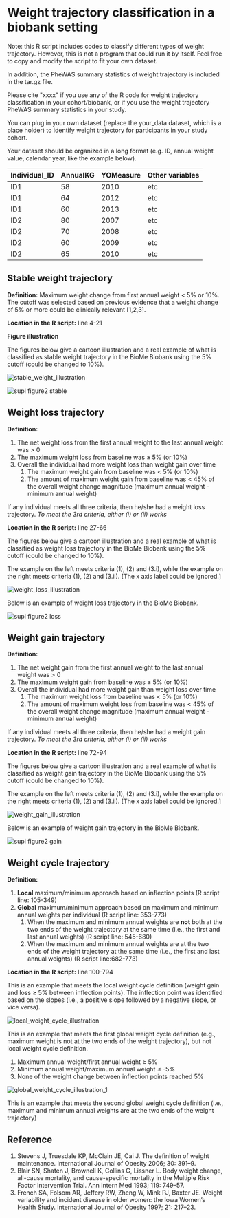 # Weight trajectory classification in a biobank setting

Note: this R script includes codes to classify different types of weight trajectory. 
However, this is not a program that could run it by itself.
Feel free to copy and modify the script to fit your own dataset.

In addition, the PheWAS summary statistics of weight trajectory is included in the tar.gz file.

Please cite "xxxx" if you use any of the R code for weight trajectory classification in your cohort/biobank, or if you use the weight trajectory PheWAS summary statistics in your study.

You can plug in your own dataset (replace the your_data dataset, which is a place holder) to identify weight trajectory for participants in your study cohort.

Your dataset should be organized in a long format (e.g. ID, annual weight value, calendar year, like the example below).

Individual_ID| AnnualKG| YOMeasure|Other variables
------------ | -------------| -------------| -------------
ID1| 58|2010| etc
ID1 | 64|2012| etc
ID1| 60|2013|etc
ID2| 80|2007|etc
ID2 | 70|2008|etc
ID2| 60| 2009|etc
ID2| 65| 2010|etc

## Stable weight trajectory 

**Definition:** Maximum weight change from first annual weight < 5% or 10%. The cutoff was selected based on previous evidence that a weight change of 5% or more could be clinically relevant [1,2,3].

**Location in the R script:** line 4-21 

**Figure illustration** 

The figures below give a cartoon illustration and a real example of what is classified as stable weight trajectory in the BioMe Biobank using the 5% cutoff (could be changed to 10%).

![stable_weight_illustration](https://user-images.githubusercontent.com/65192651/112688405-35bbe900-8e4f-11eb-9195-913714def58b.png)

![supl figure2 stable](https://user-images.githubusercontent.com/65192651/112895967-cf7fd200-90ab-11eb-9665-a0768d06e013.png)


## Weight loss trajectory 

**Definition:**
1. The net weight loss from the first annual weight to the last annual weight was > 0
1. The maximum weight loss from baseline was ≥ 5% (or 10%)
1. Overall the individual had more weight loss than weight gain over time 
   1. The maximum weight gain from baseline was < 5% (or 10%)
   1. The amount of maximum weight gain from baseline was < 45% of the overall weight change magnitude (maximum annual weight - minimum annual weight)
   
If any individual meets all three criteria, then he/she had a weight loss trajectory. *To meet the 3rd criteria, either (i) or (ii) works*

**Location in the R script:** line 27-66

The figures below give a cartoon illustration and a real example of what is classified as weight loss trajectory in the BioMe Biobank using the 5% cutoff (could be changed to 10%).

The example on the left meets criteria (1), (2) and (3.i), while the example on the right meets criteria (1), (2) and (3.ii). [The x axis label could be ignored.]

![weight_loss_illustration](https://user-images.githubusercontent.com/65192651/112894103-72831c80-90a9-11eb-951b-6e856cc886c1.png)

Below is an example of weight loss trajectory in the BioMe Biobank.

![supl figure2 loss](https://user-images.githubusercontent.com/65192651/112896671-ab70c080-90ac-11eb-8a73-eb74092f9573.png)

## Weight gain trajectory 

**Definition:**
1. The net weight gain from the first annual weight to the last annual weight was > 0
1. The maximum weight gain from baseline was ≥ 5% (or 10%)
1. Overall the individual had more weight gain than weight loss over time 
   1. The maximum weight loss from baseline was < 5% (or 10%)
   1. The amount of maximum weight loss from baseline was < 45% of the overall weight change magnitude (maximum annual weight - minimum annual weight)
   
If any individual meets all three criteria, then he/she had a weight gain trajectory. *To meet the 3rd criteria, either (i) or (ii) works*

**Location in the R script:** line 72-94 

The figures below give a cartoon illustration and a real example of what is classified as weight gain trajectory in the BioMe Biobank using the 5% cutoff (could be changed to 10%).

The example on the left meets criteria (1), (2) and (3.i), while the example on the right meets criteria (1), (2) and (3.ii). [The x axis label could be ignored.]

![weight_gain_illustration](https://user-images.githubusercontent.com/65192651/112894362-c68e0100-90a9-11eb-8688-365e627cfd26.png)

Below is an example of weight gain trajectory in the BioMe Biobank.

![supl figure2 gain](https://user-images.githubusercontent.com/65192651/112896723-baf00980-90ac-11eb-8733-3f980e92006b.png)

## Weight cycle trajectory 

**Definition:**
1. **Local** maximum/minimum approach based on inflection points (R script line: 105-349)
1. **Global** maximum/minimum approach based on maximum and minimum annual weights per individual (R script line: 353-773)
   1. When the maximum and minimum annual weights are **not** both at the two ends of the weight trajectory at the same time (i.e., the first and last annual weights) (R script line: 545-680)
   1. When the maximum and minimum annual weights are at the two ends of the weight trajectory at the same time (i.e., the first and last annual weights) (R script line:682-773)
   
**Location in the R script:** line 100-794

This is an example that meets the local weight cycle definition (weight gain and loss ≥ 5% between inflection points). 
The inflection point was identified based on the slopes (i.e., a positive slope followed by a negative slope, or vice versa).

![local_weight_cycle_illustration](https://user-images.githubusercontent.com/65192651/112898547-f5f33c80-90ae-11eb-9a47-44e06532142e.png)


This is an example that meets the first global weight cycle definition (e.g., maximum weight is not at the two ends of the weight trajectory), but not local weight cycle definition.
1. Maximum annual weight/first annual weight ≥ 5%
1. Minimum annual weight/maximum annual weight ≤ -5%
1. None of the weight change between inflection points reached 5%

![global_weight_cycle_illustration_1](https://user-images.githubusercontent.com/65192651/112898562-fc81b400-90ae-11eb-9cfe-259fdedc4783.png)

This is an example that meets the second global weight cycle definition (i.e., maximum and minimum annual weights are at the two ends of the weight trajectory)




## Reference
1. Stevens J, Truesdale KP, McClain JE, Cai J. The definition of weight maintenance. International Journal of Obesity 2006; 30: 391–9.
1. Blair SN, Shaten J, Brownell K, Collins G, Lissner L. Body weight change, all-cause mortality, and cause-specific mortality in the Multiple Risk Factor Intervention Trial. Ann Intern Med 1993; 119: 749–57.
1. French SA, Folsom AR, Jeffery RW, Zheng W, Mink PJ, Baxter JE. Weight variability and incident disease in older women: the Iowa Women’s Health Study. International Journal of Obesity 1997; 21: 217–23.


